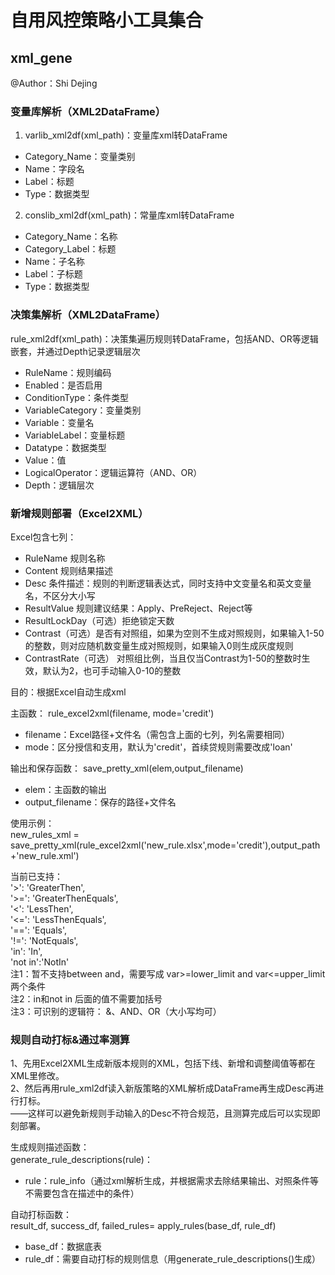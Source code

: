 # 自用风控策略小工具集合   

## xml_gene   
@Author：Shi Dejing   

### 变量库解析（XML2DataFrame）
1. varlib_xml2df(xml_path)：变量库xml转DataFrame   
* Category_Name：变量类别
* Name：字段名
* Label：标题
* Type：数据类型
2. conslib_xml2df(xml_path)：常量库xml转DataFrame   
* Category_Name：名称
* Category_Label：标题
* Name：子名称
* Label：子标题
* Type：数据类型

### 决策集解析（XML2DataFrame）
rule_xml2df(xml_path)：决策集遍历规则转DataFrame，包括AND、OR等逻辑嵌套，并通过Depth记录逻辑层次
* RuleName：规则编码
* Enabled：是否启用
* ConditionType：条件类型
* VariableCategory：变量类别
* Variable：变量名
* VariableLabel：变量标题
* Datatype：数据类型
* Value：值
* LogicalOperator：逻辑运算符（AND、OR）
* Depth：逻辑层次



### 新增规则部署（Excel2XML）
Excel包含七列：
* RuleName 规则名称
* Content 规则结果描述
* Desc 条件描述：规则的判断逻辑表达式，同时支持中文变量名和英文变量名，不区分大小写
* ResultValue 规则建议结果：Apply、PreReject、Reject等
* ResultLockDay（可选）拒绝锁定天数
* Contrast（可选）是否有对照组，如果为空则不生成对照规则，如果输入1-50的整数，则对应随机数变量生成对照规则，如果输入0则生成灰度规则   
* ContrastRate（可选） 对照组比例，当且仅当Contrast为1-50的整数时生效，默认为2，也可手动输入0-10的整数   

目的：根据Excel自动生成xml

主函数：
rule_excel2xml(filename, mode='credit')

* filename：Excel路径+文件名（需包含上面的七列，列名需要相同）
* mode：区分授信和支用，默认为'credit'，首续贷规则需要改成'loan'

输出和保存函数：
save_pretty_xml(elem,output_filename)
* elem：主函数的输出  
* output_filename：保存的路径+文件名

使用示例：  
new_rules_xml = save_pretty_xml(rule_excel2xml('new_rule.xlsx',mode='credit'),output_path+'new_rule.xml')  


当前已支持：  
'>': 'GreaterThen',  
'>=': 'GreaterThenEquals',  
'<': 'LessThen',  
'<=': 'LessThenEquals',  
'==': 'Equals',  
'!=': 'NotEquals',  
'in': 'In',  
'not in':'NotIn'   
注1：暂不支持between and，需要写成 var>=lower_limit and var<=upper_limit 两个条件   
注2：in和not in 后面的值不需要加括号   
注3：可识别的逻辑符：  &、AND、OR（大小写均可）


### 规则自动打标&通过率测算

1、先用Excel2XML生成新版本规则的XML，包括下线、新增和调整阈值等都在XML里修改。   
2、然后再用rule_xml2df读入新版策略的XML解析成DataFrame再生成Desc再进行打标。    
——这样可以避免新规则手动输入的Desc不符合规范，且测算完成后可以实现即刻部署。 

生成规则描述函数：  
generate_rule_descriptions(rule)：
* rule：rule_info（通过xml解析生成，并根据需求去除结果输出、对照条件等不需要包含在描述中的条件）

自动打标函数：   
result_df, success_df, failed_rules= apply_rules(base_df, rule_df)
* base_df：数据底表
* rule_df：需要自动打标的规则信息（用generate_rule_descriptions()生成）

